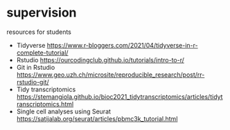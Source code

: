 # supervision

resources for students

-	Tidyverse https://www.r-bloggers.com/2021/04/tidyverse-in-r-complete-tutorial/
-	Rstudio https://ourcodingclub.github.io/tutorials/intro-to-r/
-	Git in Rstudio https://www.geo.uzh.ch/microsite/reproducible_research/post/rr-rstudio-git/
-	Tidy transcriptomics https://stemangiola.github.io/bioc2021_tidytranscriptomics/articles/tidytranscriptomics.html
-	Single cell analyses using Seurat https://satijalab.org/seurat/articles/pbmc3k_tutorial.html
